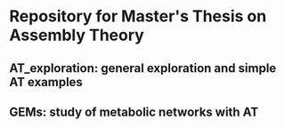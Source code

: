 # Repository for Master's Thesis on Assembly Theory
## AT_exploration: general exploration and simple AT examples
## GEMs: study of metabolic networks with AT
